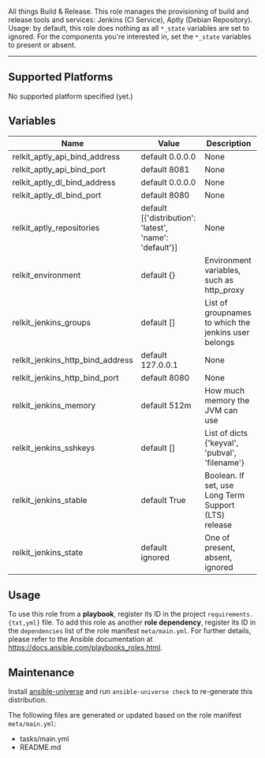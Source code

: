 
<!-- THIS IS A GENERATED FILE, DO NOT EDIT -->

All things Build & Release. This role manages the provisioning of build and release tools and services: Jenkins (CI Service), Aptly (Debian Repository). Usage: by default, this role does nothing as all `*_state` variables are set to ignored. For the components you're interested in, set the `*_state` variables to present or absent.


* * *


## Supported Platforms

No supported platform specified (yet.)


## Variables

| Name | Value | Description |
|------|-------|-------------|
| relkit_aptly_api_bind_address | default 0.0.0.0 | None |
| relkit_aptly_api_bind_port | default 8081 | None |
| relkit_aptly_dl_bind_address | default 0.0.0.0 | None |
| relkit_aptly_dl_bind_port | default 8080 | None |
| relkit_aptly_repositories | default [{'distribution': 'latest', 'name': 'default'}] | None |
| relkit_environment | default {} | Environment variables, such as http_proxy |
| relkit_jenkins_groups | default [] | List of groupnames to which the jenkins user belongs |
| relkit_jenkins_http_bind_address | default 127.0.0.1 | None |
| relkit_jenkins_http_bind_port | default 8080 | None |
| relkit_jenkins_memory | default 512m | How much memory the JVM can use |
| relkit_jenkins_sshkeys | default [] | List of dicts {'keyval', 'pubval', 'filename'} |
| relkit_jenkins_stable | default True | Boolean. If set, use Long Term Support (LTS) release |
| relkit_jenkins_state | default ignored | One of present, absent, ignored |



## Usage

To use this role from a **playbook**, 
register its ID in the project `requirements.{txt,yml}` file.
To add this role as another **role dependency**,
register its ID in the `dependencies` list of the role manifest `meta/main.yml`.
For further details,
please refer to the Ansible documentation at https://docs.ansible.com/playbooks_roles.html.


## Maintenance

Install [ansible-universe](https://github.com/fclaerho/ansible-universe)
and run `ansible-universe check` to re-generate this distribution.

The following files are generated or updated based on the role manifest `meta/main.yml`:
  * tasks/main.yml
  * README.md